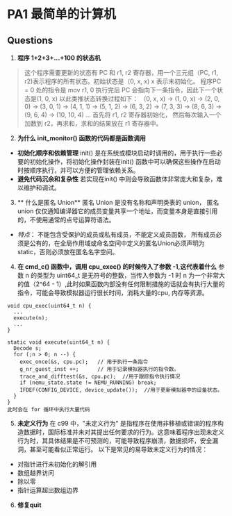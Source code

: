 # PA1 最简单的计算机

## Questions
1. **程序 1+2+3+...+100 的状态机**
> 这个程序需要更新的状态有 PC 和  r1, r2 寄存器，用一个三元组（PC, r1, r2)表示程序的所有状态。初始状态是（0, x, x) x 表示未初始化。 程序PC = 0 处的指令是 mov r1, 0 执行完后 PC 会指向下一条指令，因此下一个状态是(1, 0, x) 以此类推状态转换过程如下：
（0, x, x) -> (1, 0, x) -> (2, 0, 0) -> (3, 0, 1) -> (4, 1, 1) -> (5, 1, 2) -> (6, 3, 2) -> (7, 3, 3) -> (8, 6, 3) -> (9, 6, 4) -> (10, 10, 4) ... 
首先将 r1, r2 寄存器初始化， 然后每次输入一个加数到 r2，再求和，求和的结果放在 r1 寄存器中。

2. **为什么 init_monitor() 函数的代码都是函数调用**
- **初始化顺序和依赖管理**
init() 是在系统或模块启动时调用的，用于执行一些必要的初始化操作，将初始化操作封装在init() 函数中可以确保这些操作在启动时按顺序执行，并可以方便的管理依赖关系。
- **避免代码沉余和复杂性**
若实现在init() 中则会导致函数体非常庞大和复杂，难以维护和调试。
3. ** 什么是匿名 Union**
匿名 Union 是没有名称和声明类表的 union， 匿名 union 仅仅通知编译器它的成员变量共享一个地址，而变量本身是直接引用的，不使用通常的点号运算符语法。
- *特点*： 不能包含受保护的成员或私有成员，不能定义成员函数， 所有成员必须是公有的，在全局作用域或命名空间中定义的匿名Union必须声明为static，否则必须放在匿名名字空间。
           
4. **在 cmd_c() 函数中，调用 cpu_exec() 的时候传入了参数 -1,这代表着什么**
参数 n 的类型为 uint64_t 是无符号的整数，当传入参数为 -1 时 n 为一个非常大的值（2^64 - 1）,此时如果函数内部没有任何限制措施的话就会有执行大量的指令，可能会导致模拟器运行很长时间，消耗大量的cpu, 内存等资源。
```
void cpu_exec(uint64_t n) {
  ...
  execute(n);
  ...
}

static void execute(uint64_t n) {
  Decode s;
  for (;n > 0; n --) {
    exec_once(&s, cpu.pc);   // 用于执行一条指令
    g_nr_guest_inst ++;      // 用于记录模拟器执行的指令数。
    trace_and_difftest(&s, cpu.pc);  //用于跟踪指令执行情况
    if (nemu_state.state != NEMU_RUNNING) break;
    IFDEF(CONFIG_DEVICE, device_update());  //用于更新模拟器中的设备状态。
  }
}
此时会在 for 循环中执行大量代码
```
 

5. **未定义行为** 在 c99 中，"未定义行为" 是指程序在使用非移植或错误的程序构造数据时，国际标准并未对其提出任何要求的行为。这意味着程序出现未定义行为时，其具体结果是不可预测的，可能导致程序崩溃，数据损坏，安全漏洞，甚至可能看似正常运行。 
以下是常见的易导致未定义行为的情况：
- 对指针进行未初始化的解引用
- 数组越界访问
- 除以零
- 指针运算超出数组边界

6. **修复quit**



